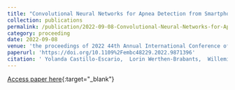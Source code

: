 ```yaml
---
title: "Convolutional Neural Networks for Apnea Detection from Smartphone Audio Signals: Effect of Window Size"
collection: publications
permalink: /publication/2022-09-08-Convolutional-Neural-Networks-for-Apnea-Detection-from-Smartphone-Audio-Signals-Effect-of-Window-Size
category: proceeding
date: 2022-09-08
venue: 'the proceedings of 2022 44th Annual International Conference of the IEEE Engineering in Medicine &amp;amp$mathsemicolon$ Biology Society (EMBC)'
paperurl: 'https://doi.org/10.1109%2Fembc48229.2022.9871396'
citation: ' Yolanda Castillo-Escario,  Lorin Werthen-Brabants,  Willemijn Groenendaal,  Dirk Deschrijver,  Raimon Jane, &quot;Convolutional Neural Networks for Apnea Detection from Smartphone Audio Signals: Effect of Window Size.&quot; In the proceedings of 2022 44th Annual International Conference of the IEEE Engineering in Medicine &amp;amp;amp$mathsemicolon$ Biology Society (EMBC), 2022.'
---
```

[Access paper here](https://doi.org/10.1109%2Fembc48229.2022.9871396){:target="_blank"}
